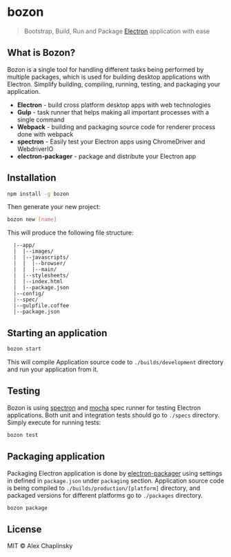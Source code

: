 # bozon
> Bootstrap, Build, Run and Package [Electron](http://electron.atom.io/) application with ease

## What is Bozon?
Bozon is a single tool for handling different tasks being performed by multiple packages, which is used for building desktop applications with Electron. Simplify building, compiling, running, testing, and packaging your application.

* **Electron** - build cross platform desktop apps with web technologies
* **Gulp** - task runner that helps making all important processes with a single command
* **Webpack** - building and packaging source code for renderer process done with webpack
* **spectron** - Easily test your Electron apps using ChromeDriver and WebdriverIO
* **electron-packager** - package and distribute your Electron app

## Installation


```bash
npm install -g bozon
```

Then generate your new project:

```bash
bozon new [name]
```
This will produce the following file structure:

```
  |--app/
  |  |--images/
  |  |--javascripts/
  |  |  |--browser/
  |  |  |--main/
  |  |--stylesheets/
  |  |--index.html
  |  |--package.json
  |--config/
  |--spec/
  |--gulpfile.coffee
  |--package.json
```

## Starting an application

```bash
bozon start
```

This will compile Application source code to `./builds/development` directory and run your application from it.

## Testing
Bozon is using [spectron](https://github.com/electron/spectron) and [mocha](https://mochajs.org/) spec runner for testing Electron applications. Both unit and integration tests should go to `./specs` directory. Simply execute for running tests:

```bash
bozon test
```

## Packaging application
Packaging Electron application is done by [electron-packager](https://www.npmjs.com/package/electron-packager) using settings in defined in `package.json` under `packaging` section.
Application source code is being compiled to `./builds/production/[platform]` directory, and packaged versions for different platforms go to `./packages` directory.

```bash
bozon package
```

## License

MIT © Alex Chaplinsky
